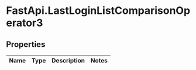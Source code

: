# FastApi.LastLoginListComparisonOperator3

## Properties
Name | Type | Description | Notes
------------ | ------------- | ------------- | -------------
